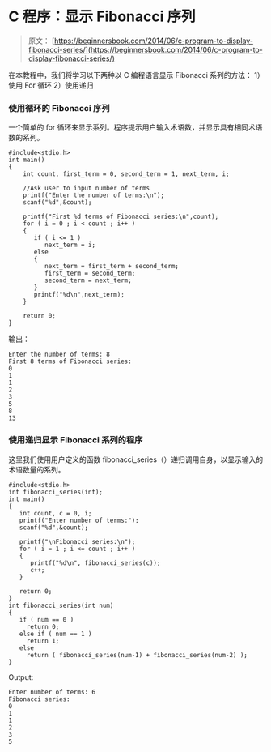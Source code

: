 # C 程序：显示 Fibonacci 序列

> 原文： [https://beginnersbook.com/2014/06/c-program-to-display-fibonacci-series/](https://beginnersbook.com/2014/06/c-program-to-display-fibonacci-series/)

在本教程中，我们将学习以下两种以 C 编程语言显示 Fibonacci 系列的方法：
1）使用 For 循环
2）使用递归

### 使用循环的 Fibonacci 序列

一个简单的 for 循环来显示系列。程序提示用户输入术语数，并显示具有相同术语数的系列。

```
#include<stdio.h>
int main()
{
    int count, first_term = 0, second_term = 1, next_term, i;

    //Ask user to input number of terms 
    printf("Enter the number of terms:\n");
    scanf("%d",&count);

    printf("First %d terms of Fibonacci series:\n",count);
    for ( i = 0 ; i < count ; i++ )
    {
       if ( i <= 1 )
          next_term = i;
       else
       {
          next_term = first_term + second_term;
          first_term = second_term;
          second_term = next_term;
       }
       printf("%d\n",next_term);
    }

    return 0;
}
```

输出：

```
Enter the number of terms: 8
First 8 terms of Fibonacci series:
0
1
1
2
3
5
8
13
```

### 使用递归显示 Fibonacci 系列的程序

这里我们使用用户定义的函数 fibonacci_series（）递归调用自身，以显示输入的术语数量的系列。

```
#include<stdio.h>
int fibonacci_series(int);
int main()
{
   int count, c = 0, i;
   printf("Enter number of terms:");
   scanf("%d",&count);

   printf("\nFibonacci series:\n");
   for ( i = 1 ; i <= count ; i++ )
   {
      printf("%d\n", fibonacci_series(c));
      c++; 
   }

   return 0;
}
int fibonacci_series(int num)
{
   if ( num == 0 )
     return 0;
   else if ( num == 1 )
     return 1;
   else
     return ( fibonacci_series(num-1) + fibonacci_series(num-2) );
}
```

Output:

```
Enter number of terms: 6
Fibonacci series:
0
1
1
2
3
5
```